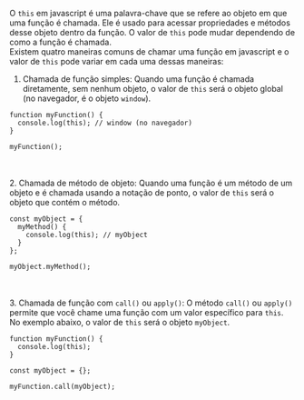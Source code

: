 O `this` em javascript é uma palavra-chave que se refere ao objeto em que uma função é chamada. Ele é usado para acessar propriedades e métodos desse objeto dentro da função. O valor de `this` pode mudar dependendo de como a função é chamada.
<br>
Existem quatro maneiras comuns de chamar uma função em javascript e o valor de `this` pode variar em cada uma dessas maneiras:
<br>
1. Chamada de função simples: Quando uma função é chamada diretamente, sem nenhum objeto, o valor de `this` será o objeto global (no navegador, é o objeto `window`).

```
function myFunction() {
  console.log(this); // window (no navegador)
}

myFunction();
```
<br><br>
2. Chamada de método de objeto: Quando uma função é um método de um objeto e é chamada usando a notação de ponto, o valor de `this` será o objeto que contém o método.

```
const myObject = {
  myMethod() {
    console.log(this); // myObject
  }
};

myObject.myMethod();
```
<br><br>
3. Chamada de função com `call()` ou `apply()`: O método `call()` ou `apply()` permite que você chame uma função com um valor específico para `this`. No exemplo abaixo, o valor de `this` será o objeto `myObject`.

```
function myFunction() {
  console.log(this);
}

const myObject = {};

myFunction.call(myObject);
```

